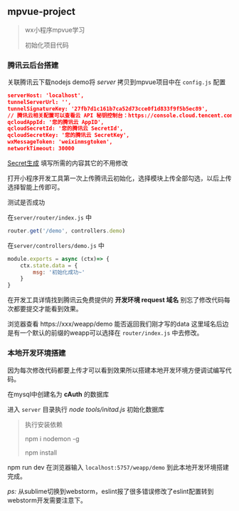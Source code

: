 ## mpvue-project
> wx小程序mpvue学习
>
> 初始化项目代码

### 腾讯云后台搭建

关联腾讯云下载nodejs demo将 *server* 拷贝到mpvue项目中在 `config.js` 配置

```json
serverHost: 'localhost',
tunnelServerUrl: '',
tunnelSignatureKey: '27fb7d1c161b7ca52d73cce0f1d833f9f5b5ec89',
// 腾讯云相关配置可以查看云 API 秘钥控制台：https://console.cloud.tencent.com/capi
qcloudAppId: '您的腾讯云 AppID',
qcloudSecretId: '您的腾讯云 SecretId',
qcloudSecretKey: '您的腾讯云 SecretKey',
wxMessageToken: 'weixinmsgtoken',
networkTimeout: 30000
```

[Secret生成](https://console.cloud.tencent.com/cam/capi) 填写所需的内容其它的不用修改

打开小程序开发工具第一次上传腾讯云初始化，选择模块上传全部勾选，以后上传选择智能上传即可。

测试是否成功

在`server/router/index.js` 中

``` js
router.get('/demo', controllers.demo)
```

 在`server/controllers/demo.js` 中

```js
module.exports = async (ctx)=> {
    ctx.state.data = {
        msg: '初始化成功~'
    }
}
```

在开发工具详情找到腾讯云免费提供的 **开发环境 request 域名** 别忘了修改代码每次都要提交才能看到效果。

浏览器查看 https://xxx/weapp/demo 能否返回我们刚才写的data 这里域名后边是有一个默认的前缀的weapp可以选择在 `router/index.js` 中去修改。

### 本地开发环境搭建

因为每次修改代码都要上传才可以看到效果所以搭建本地开发环境方便调试编写代码。

在mysql中创建名为 **cAuth** 的数据库

进入 `server` 目录执行 *node tools/initad.js* 初始化数据库

> 执行安装依赖
>
> npm i  nodemon -g
>
> npm install

npm run dev 在浏览器输入 `localhost:5757/weapp/demo` 到此本地开发环境搭建完成。

*ps:* 从sublime切换到webstorm，eslint报了很多错误修改了eslint配置转到webstorm开发需要注意下。